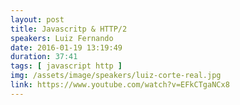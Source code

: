 ```yaml
---
layout: post
title: Javascritp & HTTP/2
speakers: Luiz Fernando
date: 2016-01-19 13:19:49
duration: 37:41
tags: [ javascript http ]
img: /assets/image/speakers/luiz-corte-real.jpg
link: https://www.youtube.com/watch?v=EFkCTgaNCx8
---
```


